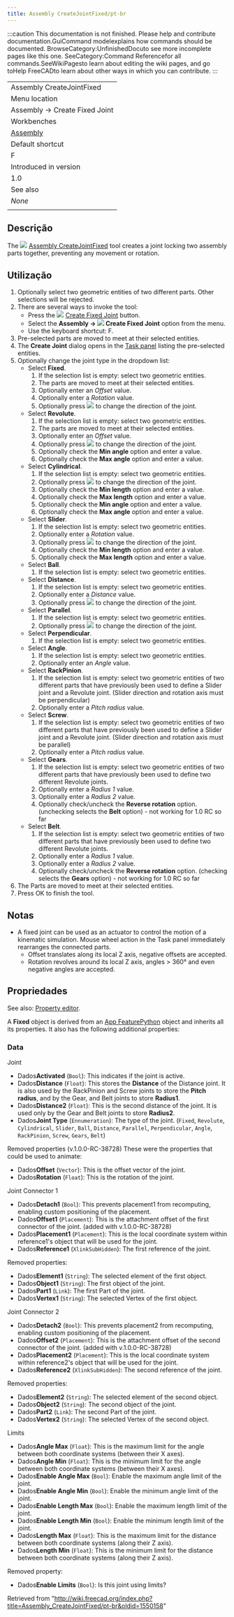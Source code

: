 ```yaml
---
title: Assembly CreateJointFixed/pt-br
---
```

:::caution
This documentation is not finished. Please help and contribute documentation.GuiCommand modelexplains how commands should be documented. BrowseCategory:UnfinishedDocuto see more incomplete pages like this one. SeeCategory:Command Referencefor all commands.SeeWikiPagesto learn about editing the wiki pages, and go toHelp FreeCADto learn about other ways in which you can contribute.
:::

|  |
| --- |
| Assembly CreateJointFixed |
| Menu location |
| Assembly → Create Fixed Joint |
| Workbenches |
| [Assembly](/Assembly_Workbench "Assembly Workbench") |
| Default shortcut |
| F |
| Introduced in version |
| 1.0 |
| See also |
| *None* |
|  |

## Descrição

The ![](/images/Assembly_CreateJointFixed.svg) [Assembly CreateJointFixed](/Assembly_CreateJointFixed "Assembly CreateJointFixed") tool creates a joint locking two assembly parts together, preventing any movement or rotation.

## Utilização

1. Optionally select two geometric entities of two different parts. Other selections will be rejected.
2. There are several ways to invoke the tool:
   * Press the ![](/images/Assembly_CreateJointFixed.svg) [Create Fixed Joint](/Assembly_CreateJointFixed "Assembly CreateJointFixed") button.
   * Select the **Assembly → ![](/images/Assembly_CreateJointFixed.svg) Create Fixed Joint** option from the menu.
   * Use the keyboard shortcut: F.
3. Pre-selected parts are moved to meet at their selected entities.
4. The **Create Joint** dialog opens in the [Task panel](/Task_panel "Task panel") listing the pre-selected entities.
5. Optionally change the joint type in the dropdown list:
   * Select **Fixed**.
     1. If the selection list is empty: select two geometric entities.
     2. The parts are moved to meet at their selected entities.
     3. Optionally enter an *Offset* value.
     4. Optionally enter a *Rotation* value.
     5. Optionally press ![](/images/Button_sort.svg) to change the direction of the joint.
   * Select **Revolute**.
     1. If the selection list is empty: select two geometric entities.
     2. The parts are moved to meet at their selected entities.
     3. Optionally enter an *Offset* value.
     4. Optionally press ![](/images/Button_sort.svg) to change the direction of the joint.
     5. Optionally check the **Min angle** option and enter a value.
     6. Optionally check the **Max angle** option and enter a value.
   * Select **Cylindrical**.
     1. If the selection list is empty: select two geometric entities.
     2. Optionally press ![](/images/Button_sort.svg) to change the direction of the joint.
     3. Optionally check the **Min length** option and enter a value.
     4. Optionally check the **Max length** option and enter a value.
     5. Optionally check the **Min angle** option and enter a value.
     6. Optionally check the **Max angle** option and enter a value.
   * Select **Slider**.
     1. If the selection list is empty: select two geometric entities.
     2. Optionally enter a *Rotation* value.
     3. Optionally press ![](/images/Button_sort.svg) to change the direction of the joint.
     4. Optionally check the **Min length** option and enter a value.
     5. Optionally check the **Max length** option and enter a value.
   * Select **Ball**.
     1. If the selection list is empty: select two geometric entities.
   * Select **Distance**.
     1. If the selection list is empty: select two geometric entities.
     2. Optionally enter a *Distance* value.
     3. Optionally press ![](/images/Button_sort.svg) to change the direction of the joint.
   * Select **Parallel**.
     1. If the selection list is empty: select two geometric entities.
     2. Optionally press ![](/images/Button_sort.svg) to change the direction of the joint.
   * Select **Perpendicular**.
     1. If the selection list is empty: select two geometric entities.
   * Select **Angle**.
     1. If the selection list is empty: select two geometric entities.
     2. Optionally enter an *Angle* value.
   * Select **RackPinion**.
     1. If the selection list is empty: select two geometric entities of two different parts that have previously been used to define a Slider joint and a Revolute joint. (Slider direction and rotation axis must be perpendicular)
     2. Optionally enter a *Pitch radius* value.
   * Select **Screw**.
     1. If the selection list is empty: select two geometric entities of two different parts that have previously been used to define a Slider joint and a Revolute joint. (Slider direction and rotation axis must be parallel)
     2. Optionally enter a *Pitch radius* value.
   * Select **Gears**.
     1. If the selection list is empty: select two geometric entities of two different parts that have previously been used to define two different Revolute joints.
     2. Optionally enter a *Radius 1* value.
     3. Optionally enter a *Radius 2* value.
     4. Optionally check/uncheck the **Reverse rotation** option. (unchecking selects the **Belt** option) - not working for 1.0 RC so far
   * Select **Belt**.
     1. If the selection list is empty: select two geometric entities of two different parts that have previously been used to define two different Revolute joints.
     2. Optionally enter a *Radius 1* value.
     3. Optionally enter a *Radius 2* value.
     4. Optionally check/uncheck the **Reverse rotation** option. (checking selects the **Gears** option) - not working for 1.0 RC so far
6. The Parts are moved to meet at their selected entities.
7. Press OK to finish the tool.

## Notas

* A fixed joint can be used as an actuator to control the motion of a kinematic simulation. Mouse wheel action in the Task panel immediately rearranges the connected parts.
  + Offset translates along its local Z axis, negative offsets are accepted.
  + Rotation revolves around its local Z axis, angles > 360° and even negative angles are accepted.

## Propriedades

See also: [Property editor](/Property_editor "Property editor").

A **Fixed** object is derived from an [App FeaturePython](/App_FeaturePython "App FeaturePython") object and inherits all its properties. It also has the following additional properties:

### Data

Joint

* Dados**Activated** (`Bool`): This indicates if the joint is active.
* Dados**Distance** (`Float`): This stores the **Distance** of the Distance joint. It is also used by the RackPinion and Screw joints to store the **Pitch radius**, and by the Gear, and Belt joints to store **Radius1**.
* Dados**Distance2** (`Float`): This is the second distance of the joint. It is used only by the Gear and Belt joints to store **Radius2**.
* Dados**Joint Type** (`Ennumeration`): The type of the joint. (`Fixed`, `Revolute`, `Cylindrical`, `Slider`, `Ball`, `Distance`, `Parallel`, `Perpendicular`, `Angle`, `RackPinion`, `Screw`, `Gears`, `Belt`)

Removed properties (v.1.0.0-RC-38728) These were the properties that could be used to animate:

* Dados**Offset** (`Vector`): This is the offset vector of the joint.
* Dados**Rotation** (`Float`): This is the rotation of the joint.

Joint Connector 1

* Dados**Detach1** (`Bool`): This prevents placement1 from recomputing, enabling custom positioning of the placement.
* Dados**Offset1** (`Placement`): This is the attachment offset of the first connector of the joint. (added with v.1.0.0-RC-38728)
* Dados**Placement1** (`Placement`): This is the local coordinate system within reference1's object that will be used for the joint.
* Dados**Reference1** (`XlinkSubHidden`): The first reference of the joint.

Removed properties:

* Dados**Element1** (`String`): The selected element of the first object.
* Dados**Object1** (`String`): The first object of the joint.
* Dados**Part1** (`Link`): The first Part of the joint.
* Dados**Vertex1** (`String`): The selected Vertex of the first object.

Joint Connector 2

* Dados**Detach2** (`Bool`): This prevents placement2 from recomputing, enabling custom positioning of the placement.
* Dados**Offset2** (`Placement`): This is the attachment offset of the second connector of the joint. (added with v.1.0.0-RC-38728)
* Dados**Placement2** (`Placement`): This is the local coordinate system within reference2's object that will be used for the joint.
* Dados**Reference2** (`XlinkSubHidden`): The second reference of the joint.

Removed properties:

* Dados**Element2** (`String`): The selected element of the second object.
* Dados**Object2** (`String`): The second object of the joint.
* Dados**Part2** (`Link`): The second Part of the joint.
* Dados**Vertex2** (`String`): The selected Vertex of the second object.

Limits

* Dados**Angle Max** (`Float`): This is the maximum limit for the angle between both coordinate systems (between their X axes).
* Dados**Angle Min** (`Float`): This is the minimum limit for the angle between both coordinate systems (between their X axes).
* Dados**Enable Angle Max** (`Bool`): Enable the maximum angle limit of the joint.
* Dados**Enable Angle Min** (`Bool`): Enable the minimum angle limit of the joint.
* Dados**Enable Length Max** (`Bool`): Enable the maximum length limit of the joint.
* Dados**Enable Length Min** (`Bool`): Enable the minimum length limit of the joint.
* Dados**Length Max** (`Float`): This is the maximum limit for the distance between both coordinate systems (along their Z axis).
* Dados**Length Min** (`Float`): This is the minimum limit for the distance between both coordinate systems (along their Z axis).

Removed property:

* Dados**Enable Limits** (`Bool`): Is this joint using limits?

Retrieved from "<http://wiki.freecad.org/index.php?title=Assembly_CreateJointFixed/pt-br&oldid=1550158>"